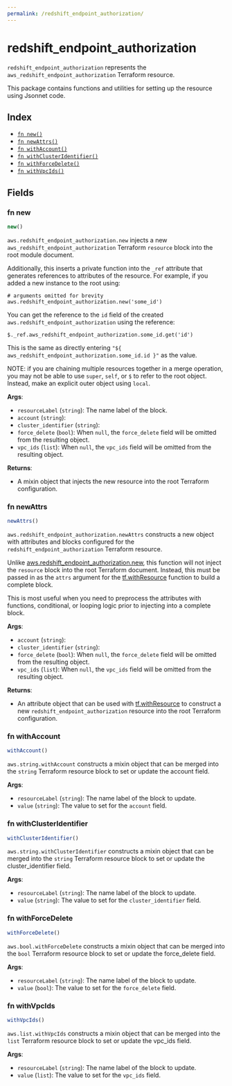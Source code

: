 ```yaml
---
permalink: /redshift_endpoint_authorization/
---
```


# redshift_endpoint_authorization

`redshift_endpoint_authorization` represents the `aws_redshift_endpoint_authorization` Terraform resource.



This package contains functions and utilities for setting up the resource using Jsonnet code.


## Index

* [`fn new()`](#fn-new)
* [`fn newAttrs()`](#fn-newattrs)
* [`fn withAccount()`](#fn-withaccount)
* [`fn withClusterIdentifier()`](#fn-withclusteridentifier)
* [`fn withForceDelete()`](#fn-withforcedelete)
* [`fn withVpcIds()`](#fn-withvpcids)

## Fields

### fn new

```ts
new()
```


`aws.redshift_endpoint_authorization.new` injects a new `aws_redshift_endpoint_authorization` Terraform `resource`
block into the root module document.

Additionally, this inserts a private function into the `_ref` attribute that generates references to attributes of the
resource. For example, if you added a new instance to the root using:

    # arguments omitted for brevity
    aws.redshift_endpoint_authorization.new('some_id')

You can get the reference to the `id` field of the created `aws.redshift_endpoint_authorization` using the reference:

    $._ref.aws_redshift_endpoint_authorization.some_id.get('id')

This is the same as directly entering `"${ aws_redshift_endpoint_authorization.some_id.id }"` as the value.

NOTE: if you are chaining multiple resources together in a merge operation, you may not be able to use `super`, `self`,
or `$` to refer to the root object. Instead, make an explicit outer object using `local`.

**Args**:
  - `resourceLabel` (`string`): The name label of the block.
  - `account` (`string`): 
  - `cluster_identifier` (`string`): 
  - `force_delete` (`bool`):  When `null`, the `force_delete` field will be omitted from the resulting object.
  - `vpc_ids` (`list`):  When `null`, the `vpc_ids` field will be omitted from the resulting object.

**Returns**:
- A mixin object that injects the new resource into the root Terraform configuration.


### fn newAttrs

```ts
newAttrs()
```


`aws.redshift_endpoint_authorization.newAttrs` constructs a new object with attributes and blocks configured for the `redshift_endpoint_authorization`
Terraform resource.

Unlike [aws.redshift_endpoint_authorization.new](#fn-redshiftendpointauthorizationnew), this function will not inject the `resource`
block into the root Terraform document. Instead, this must be passed in as the `attrs` argument for the
[tf.withResource](https://github.com/tf-libsonnet/core/tree/main/docs#fn-withresource) function to build a complete block.

This is most useful when you need to preprocess the attributes with functions, conditional, or looping logic prior to
injecting into a complete block.

**Args**:
  - `account` (`string`): 
  - `cluster_identifier` (`string`): 
  - `force_delete` (`bool`):  When `null`, the `force_delete` field will be omitted from the resulting object.
  - `vpc_ids` (`list`):  When `null`, the `vpc_ids` field will be omitted from the resulting object.

**Returns**:
  - An attribute object that can be used with [tf.withResource](https://github.com/tf-libsonnet/core/tree/main/docs#fn-withresource) to construct a new `redshift_endpoint_authorization` resource into the root Terraform configuration.


### fn withAccount

```ts
withAccount()
```

`aws.string.withAccount` constructs a mixin object that can be merged into the `string`
Terraform resource block to set or update the account field.



**Args**:
  - `resourceLabel` (`string`): The name label of the block to update.
  - `value` (`string`): The value to set for the `account` field.


### fn withClusterIdentifier

```ts
withClusterIdentifier()
```

`aws.string.withClusterIdentifier` constructs a mixin object that can be merged into the `string`
Terraform resource block to set or update the cluster_identifier field.



**Args**:
  - `resourceLabel` (`string`): The name label of the block to update.
  - `value` (`string`): The value to set for the `cluster_identifier` field.


### fn withForceDelete

```ts
withForceDelete()
```

`aws.bool.withForceDelete` constructs a mixin object that can be merged into the `bool`
Terraform resource block to set or update the force_delete field.



**Args**:
  - `resourceLabel` (`string`): The name label of the block to update.
  - `value` (`bool`): The value to set for the `force_delete` field.


### fn withVpcIds

```ts
withVpcIds()
```

`aws.list.withVpcIds` constructs a mixin object that can be merged into the `list`
Terraform resource block to set or update the vpc_ids field.



**Args**:
  - `resourceLabel` (`string`): The name label of the block to update.
  - `value` (`list`): The value to set for the `vpc_ids` field.
